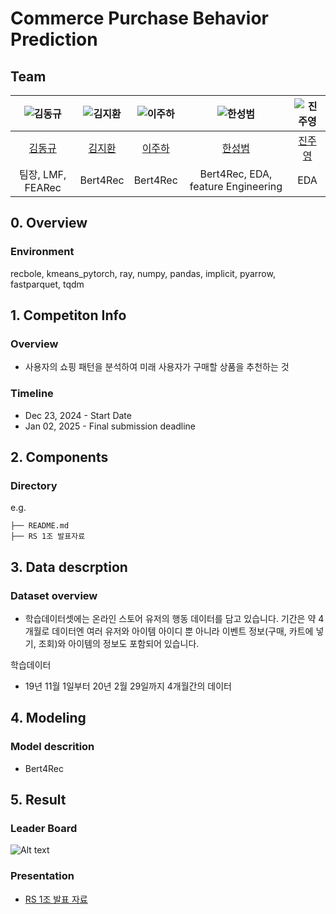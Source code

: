 # Commerce Purchase Behavior Prediction
## Team

| ![김동규](https://avatars.githubusercontent.com/u/102230809?s=88&v=4) | ![김지환](https://avatars.githubusercontent.com/u/17960812?s=88&v=4) | ![이주하](https://avatars.githubusercontent.com/u/45289805?s=88&v=4) | ![한성범](https://avatars.githubusercontent.com/u/51690185?s=88&v=4) | ![진주영](https://avatars.githubusercontent.com/u/173867600?s=88&v=4) |
| :--------------------------------------------------------------: | :--------------------------------------------------------------: | :--------------------------------------------------------------: | :--------------------------------------------------------------: | :--------------------------------------------------------------: |
|            [김동규](https://github.com/Lumiere001)             |            [김지환](https://github.com/jihwanK)             |            [이주하](https://github.com/jl3725)             |            [한성범](https://github.com/winterbeom)             |            [진주영](https://github.com/Pearl-zero)             |
|                            팀장, LMF, FEARec                             |                            Bert4Rec                             |                            Bert4Rec                             |                            Bert4Rec, EDA, feature Engineering                             |                            EDA                             |

## 0. Overview
### Environment
recbole, kmeans_pytorch, ray, numpy, pandas, implicit, pyarrow, fastparquet, tqdm

## 1. Competiton Info

### Overview

- 사용자의 쇼핑 패턴을 분석하여 미래 사용자가 구매할 상품을 추천하는 것

### Timeline

- Dec 23, 2024 - Start Date
- Jan 02, 2025 - Final submission deadline

## 2. Components

### Directory

e.g.
```
├── README.md
├── RS 1조 발표자료
```

## 3. Data descrption

### Dataset overview

- 학습데이터셋에는 온라인 스토어 유저의 행동 데이터를 담고 있습니다. 기간은 약 4개월로 데이터엔 여러 유저와 아이템 아이디 뿐 아니라 이벤트 정보(구매, 카트에 넣기, 조회)와 아이템의 정보도 포함되어 있습니다.

학습데이터

- 19년 11월 1일부터 20년 2월 29일까지 4개월간의 데이터

## 4. Modeling

### Model descrition

- Bert4Rec

## 5. Result

### Leader Board

![Alt text](%E1%84%85%E1%85%B5%E1%84%83%E1%85%A5%E1%84%87%E1%85%A9%E1%84%83%E1%85%B3.png)

### Presentation

- [RS 1조 발표 자료](RS_1조_발표자료.pptx)